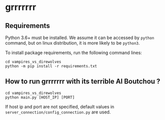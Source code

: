 # grrrrrrr

## Requirements
Python 3.6+ must be installed. 
We assume it can be accessed by `python` command, 
but on linux distribution, it is more likely to be
`python3`.

To install package requirements, run the following command lines:
```
cd vampires_vs_direwolves
python -m pip install -r requirements.txt
```

## How to run grrrrrrr with its terrible AI Boutchou ?
```
cd vampires_vs_direwolves
python main.py [HOST_IP] [PORT]
```

If host ip and port are not specified, default values in 
`server_connection/config_connection.py` are used.